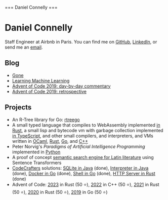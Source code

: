 === Daniel Connelly ===

# Daniel Connelly

Staff Engineer at Airbnb in Paris. You can find me on [GitHub](https://github.com/dhconnelly/), [LinkedIn](https://www.linkedin.com/in/dhconnelly/), or send me an [email](mailto:dhconnelly@gmail.com).

## Blog

- [Gone](/gone.html)
- [Learning Machine Learning](/ml-notes.html)
- [Advent of Code 2019: day-by-day commentary](/advent-of-code-2019-commentary.html)
- [Advent of Code 2019: retrospective](/advent-of-code-2019-retrospective.html)

## Projects

- An R-Tree library for Go: [rtreego](https://github.com/dhconnelly/rtreego)
- A small typed language that compiles to WebAssembly implemented [in Rust](https://github.com/dhconnelly/june-lang), a small lisp and bytecode vm with garbage collection implemented [in TypeScript](https://github.com/dhconnelly/parents), and other small compilers, and interpreters, and VMs written in [OCaml](https://github.com/dhconnelly/ungulate), [Rust](https://github.com/dhconnelly/crab), [Go](https://github.com/dhconnelly/yalig), and [C++](https://github.com/dhconnelly/ts)
- Peter Norvig's *Paradigms of Artificial Intelligence Programming* implemented in [Python](https://github.com/dhconnelly/paip-python)
- A proof of concept [semantic search engine for Latin literature](https://github.com/dhconnelly/exquiro-poc) using Sentence Transformers
- [CodeCrafters](https://app.codecrafters.io/users/dhconnelly) solutions: [SQLite in Java](https://github.com/dhconnelly/codecrafters-sqlite-java) (done), [Interpreter in Java](https://github.com/dhconnelly/jlox) (done), [Docker in Go](https://github.com/dhconnelly/codecrafters-docker-go) (done), [Shell in Go](https://github.com/dhconnelly/codecrafters-shell-go) (done), [HTTP Server in Rust](https://github.com/dhconnelly/codecrafters-http-server-rust/) (done)
- Advent of Code: [2023](https://github.com/dhconnelly/advent-of-code-2023) in Rust (50 ⭐), [2022](https://github.com/dhconnelly/advent-of-code-2022) in C++ (50 ⭐), [2021](https://github.com/dhconnelly/advent-of-code-2021) in Rust (50 ⭐), [2020](https://github.com/dhconnelly/advent-of-code-2020) in Rust (50 ⭐), [2019](https://github.com/dhconnelly/advent-of-code-2019) in Go (50 ⭐)
